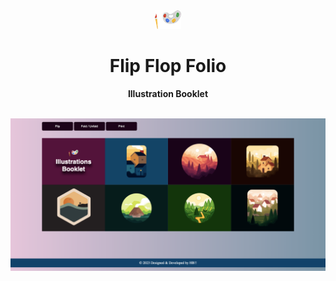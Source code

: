 <div align="center">
<img src="d4g-paint-palette-42x30.png" alt="favicon"/>
<h1 align="center">Flip Flop Folio</h1>
<p align="center"><b>Illustration Booklet</b></p>
<br/>
<img src="folio-booklet.png" alt="Folio Booklet"/>
</div>
